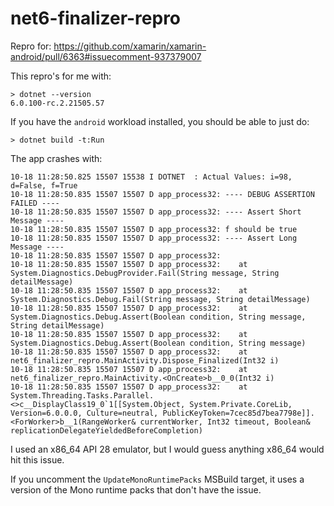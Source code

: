 # net6-finalizer-repro

Repro for: https://github.com/xamarin/xamarin-android/pull/6363#issuecomment-937379007

This repro's for me with:

    > dotnet --version
    6.0.100-rc.2.21505.57

If you have the `android` workload installed, you should be able to just do:

    > dotnet build -t:Run

The app crashes with:

    10-18 11:28:50.825 15507 15538 I DOTNET  : Actual Values: i=98, d=False, f=True
    10-18 11:28:50.835 15507 15507 D app_process32: ---- DEBUG ASSERTION FAILED ----
    10-18 11:28:50.835 15507 15507 D app_process32: ---- Assert Short Message ----
    10-18 11:28:50.835 15507 15507 D app_process32: f should be true
    10-18 11:28:50.835 15507 15507 D app_process32: ---- Assert Long Message ----
    10-18 11:28:50.835 15507 15507 D app_process32:
    10-18 11:28:50.835 15507 15507 D app_process32:    at System.Diagnostics.DebugProvider.Fail(String message, String detailMessage)
    10-18 11:28:50.835 15507 15507 D app_process32:    at System.Diagnostics.Debug.Fail(String message, String detailMessage)
    10-18 11:28:50.835 15507 15507 D app_process32:    at System.Diagnostics.Debug.Assert(Boolean condition, String message, String detailMessage)
    10-18 11:28:50.835 15507 15507 D app_process32:    at System.Diagnostics.Debug.Assert(Boolean condition, String message)
    10-18 11:28:50.835 15507 15507 D app_process32:    at net6_finalizer_repro.MainActivity.Dispose_Finalized(Int32 i)
    10-18 11:28:50.835 15507 15507 D app_process32:    at net6_finalizer_repro.MainActivity.<OnCreate>b__0_0(Int32 i)
    10-18 11:28:50.835 15507 15507 D app_process32:    at System.Threading.Tasks.Parallel.<>c__DisplayClass19_0`1[[System.Object, System.Private.CoreLib, Version=6.0.0.0, Culture=neutral, PublicKeyToken=7cec85d7bea7798e]].<ForWorker>b__1(RangeWorker& currentWorker, Int32 timeout, Boolean& replicationDelegateYieldedBeforeCompletion)

I used an x86_64 API 28 emulator, but I would guess anything x86_64 would hit this issue.

If you uncomment the `UpdateMonoRuntimePacks` MSBuild target, it uses
a version of the Mono runtime packs that don't have the issue.
